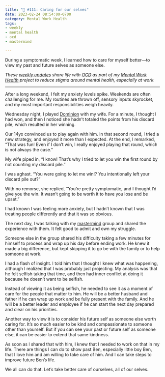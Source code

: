 ```yaml
---
title: "🧠 #111: Caring for our selves"
date: 2023-02-24 08:54:00-0700
category: Mental Work Health
tags:
- weekly
- mental health
- ocd
- mastermind

---
```


During a symptomatic week, I learned how to care for myself better—to view my past and future selves as someone else.

_These [weekly updates](https://bennorris.com/tags/weekly-update/) share life with [OCD](https://bennorris.com/tags/ocd/) as part of my [Mental Work Health](https://bennorris.com/mental-work-health/) project to reduce stigma around mental health, especially at work._

***

After a long weekend, I felt my anxiety levels spike. Weekends are often challenging for me. My routines are thrown off, sensory inputs skyrocket, and my most important responsibilities weigh heavily.

Wednesday night, I played [Dominion](https://en.wikipedia.org/wiki/Dominion_(card_game)) with my wife. For a minute, I thought I had won, and then I noticed she hadn’t totaled the points from his discard pile, which resulted in her winning.

Our 14yo convinced us to play again with him. In that second round, I tried a new strategy, and enjoyed it more than I expected. At the end, I remarked, “That was fun! Even if I don’t win, I really enjoyed playing that round, which is not always the case.”

My wife piped in, “I know! That’s why I tried to let you win the first round by not counting my discard pile.”

I was aghast. “You were going to let me win!? You intentionally left your discard pile out?”

With no remorse, she replied, “You’re pretty symptomatic, and I thought I’d give you the win. It wasn’t going to be worth it to have you lose and be upset.”

I had known I was feeling more anxiety, but I hadn’t known that I was treating people differently and that it was so obvious.

The next day, I was talking with my [mastermind](https://bennorris.com/tags/mastermind/) group and shared the experience with them. It felt good to admit and own my struggle.

Someone else in the group shared his difficulty taking a few minutes for himself to process and wrap up his day before ending work. He knew it made a big difference, but kept skipping it to go be with the family or to help someone at work.

I had a flash of insight. I told him that I thought I knew what was happening, although I realized that I was probably just projecting. My analysis was that he felt selfish taking that time, and then had inner conflict at doing it because he doesn’t want to be selfish.

Instead of viewing it as being selfish, he needed to see it as a moment of care for the people that matter to him. He will be a better husband and father if he can wrap up work and be fully present with the family. And he will be a better leader and employee if he can start the next day prepared and clear on his priorities.

Another way to view it is to consider his future self as someone else worth caring for. It’s so much easier to be kind and compassionate to someone other than yourself. But if you can see your past or future self as someone else, it can be easier to extend that same kindness.

As soon as I shared that with him, I knew that I needed to work on that in my life. There are things I can do to show past Ben, especially little boy Ben, that I love him and am willing to take care of him. And I can take steps to improve future Ben’s life.

We all can do that. Let’s take better care of ourselves, all of our selves.



